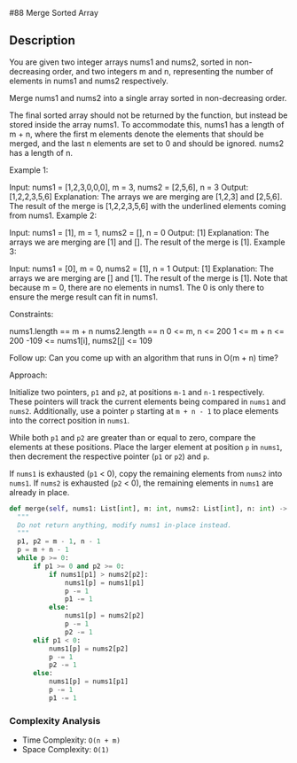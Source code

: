 #88 Merge Sorted Array

## Description

You are given two integer arrays nums1 and nums2, sorted in non-decreasing order, and two integers m and n, representing the number of elements in nums1 and nums2 respectively.

Merge nums1 and nums2 into a single array sorted in non-decreasing order.

The final sorted array should not be returned by the function, but instead be stored inside the array nums1. To accommodate this, nums1 has a length of m + n, where the first m elements denote the elements that should be merged, and the last n elements are set to 0 and should be ignored. nums2 has a length of n.

Example 1:

Input: nums1 = [1,2,3,0,0,0], m = 3, nums2 = [2,5,6], n = 3
Output: [1,2,2,3,5,6]
Explanation: The arrays we are merging are [1,2,3] and [2,5,6].
The result of the merge is [1,2,2,3,5,6] with the underlined elements coming from nums1.
Example 2:

Input: nums1 = [1], m = 1, nums2 = [], n = 0
Output: [1]
Explanation: The arrays we are merging are [1] and [].
The result of the merge is [1].
Example 3:

Input: nums1 = [0], m = 0, nums2 = [1], n = 1
Output: [1]
Explanation: The arrays we are merging are [] and [1].
The result of the merge is [1].
Note that because m = 0, there are no elements in nums1. The 0 is only there to ensure the merge result can fit in nums1.

Constraints:

nums1.length == m + n
nums2.length == n
0 <= m, n <= 200
1 <= m + n <= 200
-109 <= nums1[i], nums2[j] <= 109

Follow up: Can you come up with an algorithm that runs in O(m + n) time?

Approach:

Initialize two pointers, `p1` and `p2`, at positions `m-1` and `n-1` respectively. These pointers will track the current elements being compared in `nums1` and `nums2`. Additionally, use a pointer `p` starting at `m + n - 1` to place elements into the correct position in `nums1`.

While both `p1` and `p2` are greater than or equal to zero, compare the elements at these positions. Place the larger element at position `p` in `nums1`, then decrement the respective pointer (`p1` or `p2`) and `p`.

If `nums1` is exhausted (`p1` < 0), copy the remaining elements from `nums2` into `nums1`. If `nums2` is exhausted (`p2` < 0), the remaining elements in `nums1` are already in place.

```python
def merge(self, nums1: List[int], m: int, nums2: List[int], n: int) -> None:
  """
  Do not return anything, modify nums1 in-place instead.
  """
  p1, p2 = m - 1, n - 1
  p = m + n - 1
  while p >= 0:
      if p1 >= 0 and p2 >= 0:
          if nums1[p1] > nums2[p2]:
              nums1[p] = nums1[p1]
              p -= 1
              p1 -= 1
          else:
              nums1[p] = nums2[p2]
              p -= 1
              p2 -= 1
      elif p1 < 0:
          nums1[p] = nums2[p2]
          p -= 1
          p2 -= 1
      else:
          nums1[p] = nums1[p1]
          p -= 1
          p1 -= 1
```

### Complexity Analysis

- Time Complexity: `O(n + m)`
- Space Complexity: `O(1)`
